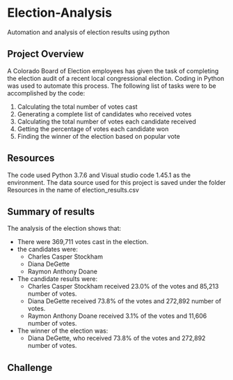 # Election-Analysis
Automation and analysis of election results using python

## Project Overview

A Colorado Board of Election employees has given the task of completing the election audit of a recent local congressional election. Coding in Python was used to automate this process.
The following list of tasks were to be accomplished by the code:
1. Calculating the total number of votes cast
2. Generating a complete list of candidates who received votes
3. Calculating the total number of votes each candidate received
4. Getting the percentage of votes each candidate won
5. Finding the winner of the election based on popular vote

## Resources
The code used Python 3.7.6 and Visual studio code 1.45.1 as the environment. The data source used for this project is saved under the folder Resources in the name of election_results.csv

## Summary of results
The analysis of the election shows that:
* There were 369,711 votes cast in the election. 
* the candidates were:
  * Charles Casper Stockham
  * Diana DeGette
  * Raymon Anthony Doane
* The candidate results were:
  * Charles Casper Stockham received 23.0% of the votes and 85,213 number of votes.
  * Diana DeGette received 73.8% of the votes and 272,892 number of votes.
  * Raymon Anthony Doane received 3.1% of the votes and 11,606 number of votes.
* The winner of the election was:
  * Diana DeGette, who received 73.8% of the votes and 272,892 number of votes.
  
## Challenge




